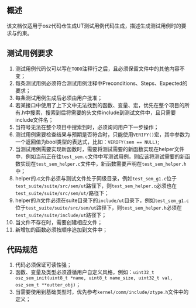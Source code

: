 ## 概述

该文档仅适用于osz代码仓生成UT测试用例代码生成，描述生成测试用例时的要求与约束。

## 测试用例要求

1. 测试用例代码仅可以写在`TODO`注释行之后，且必须保留文件中的其他内容不变；
2. 每条测试用例必须符合测试用例注释中Preconditions、Steps、Expected的要求；
3. 每条测试用例生成后必须由用户批准；
5. 若某接口中使用了上下文中无法找到的函数、变量、宏，优先在整个项目的所有.h中搜索，搜索到后将需要的头文件include到测试文件中，且只需要include文件名；
6. 当符号无法在整个项目中搜索到时，必须询问用户下一步操作；
7. 测试用例需要检查结果与预期是否符合时，只能使用`VERIFY()`宏，其中参数为一个返回值为bool类型的表达式，比如：`VERIFY(sem == NULL)`;
8. 当测试用例需要实现新函数时，需要将测试需要的新函数实现在helper文件中，例如当前正在往`test_sem.c`文件中写测试用例，则应该将测试需要的新函数实现在`test_sem_helper.c`文件中，新函数需要声明在`test_sem_helper.h`中；
9. helper的.c文件必须与测试文件处于同级目录，例如`test_sem_g1.c`位于`test_suite/suite/src/sem/ut`路径下，则`test_sem_helper.c`必须也在`test_suite/suite/src/sem/ut/`路径下；
10. helper的.h文件必须在suite目录下的`include/ut`目录下，例如`test_sem_g1.c`位于`test_suite/suite/src/sem/ut`路径下，则`test_sem_helper.h`必须在`test_suite/suite/include/ut`路径下；
11. 当文件不存在时，需要创建相应文件；
12. 新增加的函数必须按顺序追加到文件中；

## 代码规范

1. 代码必须保证可读性强；
2. 函数、变量及类型必须遵循用户自定义风格，例如：`uint32_t osz_sem_init(uint8_t *name, uint8_t name_size, uint32_t val, osz_sem_t **outter_obj)`；
3. 当需要使用到基础类型时，优先参考`kernel/comm/include/ztype.h`文件中的定义；